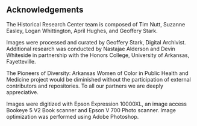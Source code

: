

## Acknowledgements

The Historical Research Center team is composed of Tim Nutt, Suzanne Easley, Logan Whittington, April Hughes, and Geoffery Stark.

Images were processed and curated by Geoffery Stark, Digital Archivist.  Additional research was conducted by Nastajae Alderson and Devin Whiteside in partnership with the Honors College, University of Arkansas, Fayetteville.

The Pioneers of Diversity: Arkansas Women of Color in Public Health and Medicine project would be diminished without the participation of external contributors and repositories.  To all our partners we are deeply appreciative.

Images were digitized with Epson Expression 10000XL, an image access Bookeye 5 V2 Book scanner and Epson V 700 Photo scanner.  Image optimization was performed using Adobe Photoshop.
